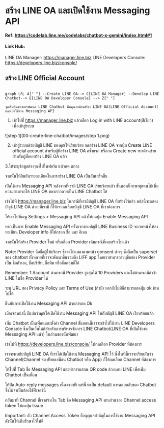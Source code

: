 
# สร้าง LINE OA และเปิดใช้งาน Messaging API
#### Ref: https://codelab.line.me/codelabs/chatbot-x-gemini/index.html#1

#### Link Hub:
LINE OA Manager: https://manager.line.biz
LINE Developers Console: https://developers.line.biz/console/


## สร้าง LINE Official Account
```mermaid

graph LR; A[" "] --Create LINE OA--> C[LINE OA Manager] --Develop LINE Chatbot--> E[LINE OA Developer Console] --> Z[" "]

```

```
จุดเริ่มต้นของการพัฒนา LINE Chatbot คือคุณจะต้องสร้าง LINE OA(LINE Official Account) และเปิดใช้งาน Messaging API
```


1. เข้าไปที่ https://manager.line.biz แล้วเลือก Log in with LINE account(สีเขียว) เพื่อเข้าสู่ระบบ

![step 1](00-create-line-chatbot/images/step 1.png)


2. เข้าสู่ระบบด้วยบัญชี LINE ของคุณให้เรียบร้อย
กดสร้าง LINE OA จากปุ่ม Create LINE official account สำหรับผู้ทีสร้าง LINE OA ครั้งแรก หรือกด Create new ทางด้านซ้ายสำหรับผู้ที่เคยสร้าง LINE OA แล้ว


3.ให้ระบุข้อมูลต่างๆลงไปในฟอร์ม แล้วกด ตกลง


จากนั้นให้ยืนยันรายละเอียดในการสร้าง LINE OA เป็นอันเสร็จสิ้น



เปิดใช้งาน Messaging API
หลังจากที่เรามี LINE OA เรียบร้อยแล้ว ขั้นตอนนี้จะพาทุกคนไปเพิ่มความสามารถให้ LINE OA ของเรากลายเป็น LINE Chatbot ได้

เข้าไปที่ https://manager.line.biz ในกรณีที่เรามีบัญชี LINE OA ที่สร้างไว้แล้ว หน้านี้จะแสดงบัญชี LINE OA ต่างๆที่เรามี ก็ให้เรากดเลือกบัญชี LINE OA ที่เราต้องการ


ให้เราไปทีเมนู Settings > Messaging API แล้วให้กดปุ่ม Enable Messaging API


หากเป็นการ Enable Messaging API ครั้งแรกของบัญชี LINE Business ID จะเจอหน้าให้ลงทะเบียน Developer info ก็ให้กรอก ชื่อ และ อีเมล


จากนั้นให้สร้าง Provider ใหม่ หรือเลือก Provider เดิมกรณีที่เคยสร้างไปแล้ว


Note: Provider คือชื่อผู้ให้บริการ ซึ่งจะไปแสดงตามหน้า consent ต่างๆ ซึ่งถือเป็น superset ของ chatbot ทั้งหลายที่เราจะพัฒนาขึ้นรวมถึง LIFF app โดยเราสามารถระบุชื่อของ Provider เป็น ชื่อตัวเอง, ชื่อบริษัท, ชื่อทีม หรือชื่อกลุ่มก็ได้

Remember: 1 Account สามารถมี Provider สูงสุดได้ 10 Providers และไม่สามารถมีคำว่า LINE ในชื่อ Provider ได้

ระบุ URL ของ Privacy Policy และ Terms of Use (ถ้ามี) หากยังไม่มีก็สามารถกดปุ่ม ok ข้ามไปได้


ยืนยันการเปิดใช้งาน Messaging API ด้วยการกด Ok


เมื่อเจอหน้านี้ ก็แปลว่าคุณได้เปิดใช้งาน Messaging API ให้กับบัญชี LINE OA เรียบร้อยแล้ว


เพิ่ม Chatbot เป็นเพื่อนและตั้งค่า Channel
ขั้นตอนนี้เราจะเข้าไปใช้งาน LINE Developers Console ซึ่งเป็นเว็บไซต์สำหรับการบริหารจัดการ LINE Chatbot(LINE OA ที่เปิดใช้งาน Messaging API แล้ว) ในส่วนของนักพัฒนา

เข้าไปที่ https://developers.line.biz/console/
ให้กดเลือก Provider ที่ต้องการ


เราจะพบกับบัญชี LINE OA ที่เราได้เปิดใช้งาน Messaging API ไว้ ซึ่งในที่นี้เราจะเรียกมันว่า Channel(Channel จะเปรียบเสมือน Chatbot หรือ App) ก็ให้กดเลือก Channel ที่ต้องการ


ให้ไปที่ Tab ชื่อ Messaging API และทำการแสกน QR code ด้วยแอป LINE เพื่อเพิ่ม Chatbot เป็นเพื่อน


ให้ปิด Auto-reply messages เนื่องจากฟีเจอร์นี้จะเป็น default การตอบกลับของ Chatbot ซึ่งไม่จำเป็นต้องใช้ฟีเจอร์นี้




กลับมาที่ Channel ที่เราสร้างใน Tab ชื่อ Messaging API ตรงส่วนของ Channel access token ให้กดปุ่ม Issue


Important: ตัว Channel Access Token คือกุญแจสำคัญในการใช้งาน Messaging API ดังนั้นให้เก็บรักษาไว้ให้ดี
